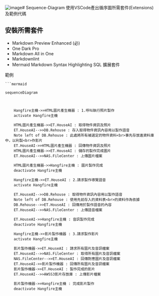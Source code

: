 ![image](https://github.com/user-attachments/assets/c9748f30-e05c-4942-a04c-e2e72fdc849f)# Sequence-Diagram
使用VSCode產出循序圖所需套件(Extensions)及範例代碼

## 安裝所需套件
- Markdown Preview Enhanced (必)
- One Dark Pro
- Markdown All in One
- Markdownlint
- Mermaid Markdown Syntax Highlighting SQL 擴展套件

範例
```
```mermaid

sequenceDiagram

    

    Hangfire主機->>HTML圖片產生機器 : 1.呼叫執行照片製作
    activate Hangfire主機

    HTML圖片產生機器->>ET.HouseAI : 取得物件資訊及照片
    ET.HouseAI-->>DB.Rehouse : 存入取得物件資訊內容用以製作語音
    Note left of DB.Rehouse : 此處將所有被選定的物件資料<br>事先存放進資料庫中，以利製<br>作影片
    ET.HouseAI->>HTML圖片產生機器 : 回傳物件資訊及照片
    HTML圖片產生機器->>ET.HouseAI : 儲存的製作完成圖片
    ET.HouseAI-->>NAS.FileCenter : 上傳圖片檔案

    HTML圖片產生機器->>Hangfire主機 : 圖片製作完成
    deactivate Hangfire主機

    Hangfire主機->>ET.HouseAI : 2.請求製作導覽語音
    activate Hangfire主機

    ET.HouseAI-->>DB.Rehouse : 取得物件資訊內容用以製作語音
    Note left of DB.Rehouse : 使用先前存入的資料表<br>的資料作為依據
    DB.Rehouse-->>ET.HouseAI : 回傳用於製作語音的內容
    ET.HouseAI-->>NAS.FileCenter : 上傳語音檔案

    ET.HouseAI->>Hangfire主機 : 音訊製作完成
    deactivate Hangfire主機

    Hangfire主機->>影片製作機器 : 3.請求製作影片
    activate Hangfire主機

    影片製作機器->>ET.HouseAI : 請求所有圖片及音訊檔案
    ET.HouseAI-->>NAS.FileCenter : 取得所有圖片及音訊檔案
    NAS.FileCenter-->>ET.HouseAI : 回傳對應圖片及音訊檔案
    ET.HouseAI->>影片製作機器 : 回傳所有圖片及音訊檔案
    影片製作機器->>ET.HouseAI : 製作完成的影片
    ET.HouseAI-->>AWSS3影片存放庫 : 上傳影片檔案

    影片製作機器->>Hangfire主機 : 完成影片製作
    deactivate Hangfire主機
```
```





